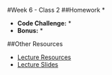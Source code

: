 #Week 6 - Class 2
##Homework
* 
* **Code Challenge:** 
	* 
* **Bonus:**
	* 

##Other Resources
* [Lecture Resources](lecture/)
* [Lecture Slides]()